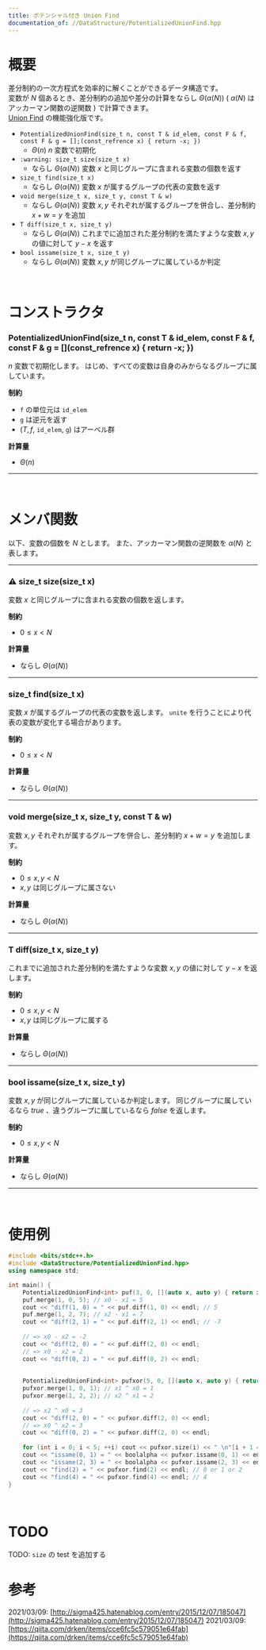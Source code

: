 ```yaml
---
title: ポテンシャル付き Union Find
documentation_of: //DataStructure/PotentializedUnionFind.hpp
---
```


# 概要

差分制約の一次方程式を効率的に解くことができるデータ構造です。  
変数が $N$ 個あるとき、差分制約の追加や差分の計算をならし $\Theta(\alpha(N))$ ( $\alpha(N)$ はアッカーマン関数の逆関数 ) で計算できます。  
[Union Find](https://tkmst201.github.io/Library/DataStructure/UnionFind.hpp) の機能強化版です。  

- `PotentializedUnionFind(size_t n, const T & id_elem, const F & f, const F & g = [];(const_refrence x) { return -x; })`
	- $\Theta(n)$ $n$ 変数で初期化
- `:warning: size_t size(size_t x)`
	- ならし $\Theta(\alpha(N))$ 変数 $x$ と同じグループに含まれる変数の個数を返す
- `size_t find(size_t x)`
	- ならし $\Theta(\alpha(N))$ 変数 $x$ が属するグループの代表の変数を返す
- `void merge(size_t x, size_t y, const T & w)`
	- ならし $\Theta(\alpha(N))$ 変数 $x, y$ それぞれが属するグループを併合し、差分制約 $x + w = y$ を追加
- `T diff(size_t x, size_t y)`
	- ならし $\Theta(\alpha(N))$ これまでに追加された差分制約を満たすような変数 $x, y$ の値に対して $y - x$ を返す
- `bool issame(size_t x, size_t y)`
	- ならし $\Theta(\alpha(N))$ 変数 $x, y$ が同じグループに属しているか判定

<br>

# コンストラクタ

### PotentializedUnionFind(size_t n, const T & id_elem, const F & f, const F & g = &#91;&#93;(const_refrence x) { return -x; })

$n$ 変数で初期化します。
はじめ、すべての変数は自身のみからなるグループに属しています。  

**制約**

- `f` の単位元は `id_elem`
- `g` は逆元を返す
- $(T, f,$ `id_elem`, `g`$)$ はアーベル群

**計算量**

- $\Theta(n)$

---

<br>

# メンバ関数

以下、変数の個数を $N$ とします。
また、アッカーマン関数の逆関数を $\alpha(N)$ と表します。  

---

### :warning: size_t size(size_t x)

変数 $x$ と同じグループに含まれる変数の個数を返します。  

**制約**

- $0 \leq x < N$

**計算量**

- ならし $\Theta(\alpha(N))$

---

### size_t find(size_t x)

変数 $x$ が属するグループの代表の変数を返します。
`unite` を行うことにより代表の変数が変化する場合があります。  

**制約**

- $0 \leq x < N$

**計算量**

- ならし $\Theta(\alpha(N))$

---

### void merge(size_t x, size_t y, const T & w)

変数 $x, y$ それぞれが属するグループを併合し、差分制約 $x + w = y$ を追加します。  

**制約**

- $0 \leq x, y < N$
- $x, y$ は同じグループに属さない

**計算量**

- ならし $\Theta(\alpha(N))$

---

### T diff(size_t x, size_t y)

これまでに追加された差分制約を満たすような変数 $x, y$ の値に対して $y - x$ を返します。  

**制約**

- $0 \leq x, y < N$
- $x, y$ は同じグループに属する

**計算量**

- ならし $\Theta(\alpha(N))$

---

### bool issame(size_t x, size_t y)

変数 $x, y$ が同じグループに属しているか判定します。
同じグループに属しているなら $true$ 、違うグループに属しているなら $false$ を返します。  

**制約**

- $0 \leq x, y < N$

**計算量**

- ならし $\Theta(\alpha(N))$

---

<br>

# 使用例

```cpp
#include <bits/stdc++.h>
#include <DataStructure/PotentializedUnionFind.hpp>
using namespace std;

int main() {
	PotentializedUnionFind<int> puf(3, 0, [](auto x, auto y) { return x + y; });
	puf.merge(1, 0, 5); // x0 - x1 = 5
	cout << "diff(1, 0) = " << puf.diff(1, 0) << endl; // 5
	puf.merge(1, 2, 7); // x2 - x1 = 7
	cout << "diff(2, 1) = " << puf.diff(2, 1) << endl; // -7
	
	// => x0 - x2 = -2
	cout << "diff(2, 0) = " << puf.diff(2, 0) << endl;
	// => x0 - x2 = 2
	cout << "diff(0, 2) = " << puf.diff(0, 2) << endl;
	
	
	PotentializedUnionFind<int> pufxor(5, 0, [](auto x, auto y) { return x ^ y; }, [](auto x) { return x; });
	pufxor.merge(1, 0, 1); // x1 ^ x0 = 1
	pufxor.merge(1, 2, 2); // x2 ^ x1 = 2
	
	// => x2 ^ x0 = 3
	cout << "diff(2, 0) = " << pufxor.diff(2, 0) << endl;
	// => x0 ^ x2 = 3
	cout << "diff(0, 2) = " << pufxor.diff(2, 0) << endl;
	
	for (int i = 0; i < 5; ++i) cout << pufxor.size(i) << " \n"[i + 1 == 5]; // 3 3 3 1 1
	cout << "issame(0, 1) = " << boolalpha << pufxor.issame(0, 1) << endl; // true
	cout << "issame(2, 3) = " << boolalpha << pufxor.issame(2, 3) << endl; // false
	cout << "find(2) = " << pufxor.find(2) << endl; // 0 or 1 or 2
	cout << "find(4) = " << pufxor.find(4) << endl; // 4
}
```

<br>

# TODO

TODO: `size` の test を追加する  

# 参考

2021/03/09: [http://sigma425.hatenablog.com/entry/2015/12/07/185047](http://sigma425.hatenablog.com/entry/2015/12/07/185047)
2021/03/09: [https://qiita.com/drken/items/cce6fc5c579051e64fab](https://qiita.com/drken/items/cce6fc5c579051e64fab)

<br>